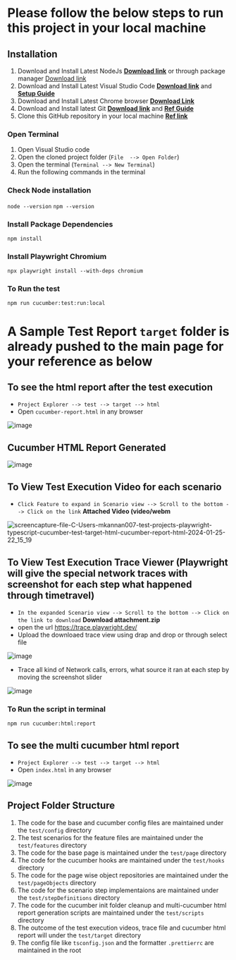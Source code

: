 # Please follow the below steps to run this project in your local machine

## Installation 
1. Download and Install Latest NodeJs **[Download link](https://nodejs.org/en)** or through package manager [Download link](https://nodejs.org/en/download/package-manager)
2. Download and Install Latest Visual Studio Code **[Download link](https://code.visualstudio.com/)** and **[Setup Guide](https://code.visualstudio.com/docs/setup/setup-overview)**
3. Download and Install Latest Chrome browser **[Download Link](https://www.google.com/intl/en_uk/chrome/dr/download/)**
4. Download and Install latest Git **[Download link](https://git-scm.com/downloads)** and **[Ref Guide](https://git-scm.com/docs)**
5. Clone this GitHub repository in your local machine **[Ref link](https://docs.github.com/en/repositories/creating-and-managing-repositories/cloning-a-repository)**
   
### Open Terminal 
1. Open Visual Studio code
2. Open the cloned project folder (`File  --> Open Folder`)
3. Open the terminal (`Terminal --> New Terminal`)
4. Run the following commands in the terminal

### Check Node installation
`node --version` 
`npm --version`

### Install Package Dependencies
`npm install`

### Install Playwright Chromium
`npx playwright install --with-deps chromium`

### To Run the test
`npm run cucumber:test:run:local`

# A Sample Test Report `target` folder is already pushed to the main page for your reference as below
## To see the html report after the test execution

- `Project Explorer --> test --> target --> html`
- Open `cucumber-report.html` in any browser

![image](https://github.com/mkannan007/playwright-typescript-cucumber/assets/37662555/c79322ff-1d0a-4f2f-a99f-b727215617bd)

## Cucumber HTML Report Generated

![image](https://github.com/mkannan007/playwright-typescript-cucumber/assets/37662555/7e270d37-a8ea-4f74-b8a2-e1eff6f0e5a3)

## To View Test Execution Video for each scenario

- `Click Feature to expand in Scenario view --> Scroll to the bottom --> Click on the link` **Attached Video (video/webm**

![screencapture-file-C-Users-mkannan007-test-projects-playwright-typescript-cucumber-test-target-html-cucumber-report-html-2024-01-25-22_15_19](https://github.com/mkannan007/playwright-typescript-cucumber/assets/37662555/4659a37a-0c46-4dda-9eb0-2fffa2d7d16f)

## To View Test Execution Trace Viewer (Playwright will give the special network traces with screenshot for each step what happened through timetravel)

- `In the expanded Scenario view --> Scroll to the bottom --> Click on the link to download` **Download attachment.zip**
- open the url https://trace.playwright.dev/
- Upload the downloaed trace view using drap and drop or through select file

![image](https://github.com/mkannan007/playwright-typescript-cucumber/assets/37662555/34bde706-d2e0-48ad-80d9-e7827badf775)

- Trace all kind of Network calls, errors, what source it ran at each step by moving the screenshot slider
  
![image](https://github.com/mkannan007/playwright-typescript-cucumber/assets/37662555/ec49b575-d25c-4fa8-8f23-dcab8cab09e2)


### To Run the script in terminal
`npm run cucumber:html:report`

## To see the multi cucumber html report
- `Project Explorer --> test --> target --> html`
- Open `index.html` in any browser

![image](https://github.com/mkannan007/playwright-typescript-cucumber/assets/37662555/be037619-c0c0-48f9-9cbf-ffc646ee181e)

## Project Folder Structure

1. The code for the base and cucumber config files are maintained under the `test/config` directory
2. The test scenarios for the feature files are maintained under the `test/features` directory
3. The code for the base page is maintained under the `test/page` directory
4. The code for the cucumber hooks are maintained under the `test/hooks` directory
5. The code for the page wise object repositories are maintained under the `test/pageObjects` directory
6. The code for the scenario step implementaions are maintained under the `test/stepDefinitions` directory
7. The code for the cucumber init folder cleanup and multi-cucumber html report generation scripts are maintained under the `test/scripts` directory
8. The outcome of the test execution videos, trace file and cucumber html report will under the `test/target` directory
9. The config file like `tsconfig.json` and the formatter `.prettierrc` are maintained in the root
